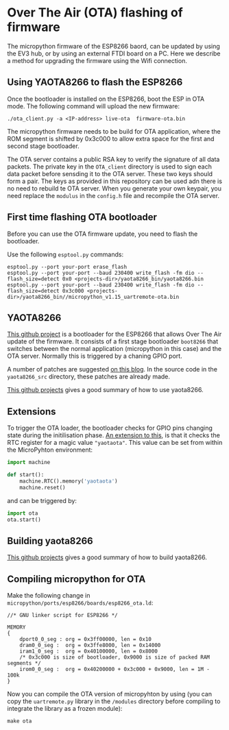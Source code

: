 # Over The Air (OTA) flashing of firmware 

The micropython firmware of the ESP8266 baord, can be updated by using the EV3 hub, or by using an external FTDI board on a PC. Here we describe a method for upgrading the firmware using the Wifi connection.

## Using YAOTA8266 to flash the ESP8266
Once the bootloader is installed on the ESP8266, boot the ESP in OTA mode. The following command will upload the new firmware:

```
./ota_client.py -a <IP-address> live-ota  firmware-ota.bin 
``` 

The micropython firmware needs to be build for OTA application, where the ROM segment is shifted by 0x3c000 to allow extra space for the first and second stage bootloader.

The OTA server contains a public RSA key to verify the signature of all data packets. The private key in the `OTA_client` directory is used to sign each data packet before sensding it to the OTA server. These two keys should form a pair. The keys as provided in this repository can be used adn there is no need to rebuild te OTA server. When you generate your own keypair, you need replace the `modulus` in the `config.h` file and recompile the OTA server.

## First time flashing OTA bootloader
Before you can use the OTA firmware update, you need to flash the bootloader.

Use the following `esptool.py` commands:

```
esptool.py --port your-port erase_flash
esptool.py --port your-port --baud 230400 write_flash -fm dio --flash_size=detect 0x0 <projects-dir>/yaota8266_bin/yaota8266.bin
esptool.py --port your-port --baud 230400 write_flash -fm dio --flash_size=detect 0x3c000 <projects-dir>/yaota8266_bin//micropython_v1.15_uartremote-ota.bin
```

## YAOTA8266

[This github project](https://github.com/pfalcon/yaota8266) is a bootloader for the ESP8266 that allows Over The Air update of the firmware. It consists of a first stage bootloader `boot8266` that switches between the normal application (micropython in this case) and the OTA server. Normally this is triggered by a chaning GPIO port.

A number of patches are suggested [on this blog](https://schinckel.net/2018/05/26/ota-firmware-updates-with-micropython-esp8266/). In the source code in the `yaota8266_src` directory, these patches are already made.

[This github projects](https://github.com/nenadfilipovic/esp8266-micropython-ota) gives a good summary of how to use yaota8266.

## Extensions
To trigger the OTA loader, the bootloader checks for GPIO pins changing state during the initilisation phase. [An extension to this](https://github.com/ulno/yaota8266/commit/566a292bb2269747c3475b835d3a84ebc0c3061f), is that it checks the RTC register for a magic value ```"yaotaota"```. This value can be set from within the MicroPyhton environment:

```python
import machine

def start():
    machine.RTC().memory('yaotaota')
    machine.reset()
```

and can be triggered by:

```python
import ota
ota.start()
```

## Building yaota8266

[This github projects](https://github.com/nenadfilipovic/esp8266-micropython-ota) gives a good summary of how to build yaota8266.

## Compiling micropython for OTA


Make the following change in `micropython/ports/esp8266/boards/esp8266_ota.ld`:

```
//* GNU linker script for ESP8266 */

MEMORY
{
	dport0_0_seg : org = 0x3ff00000, len = 0x10
	dram0_0_seg :  org = 0x3ffe8000, len = 0x14000
	iram1_0_seg :  org = 0x40100000, len = 0x8000
	/* 0x3c000 is size of bootloader, 0x9000 is size of packed RAM segments */
	irom0_0_seg :  org = 0x40200000 + 0x3c000 + 0x9000, len = 1M - 100k
}

```

Now you can compile the OTA version of micropyhton by using (you can copy the `uartremote.py` library in the `/modules` directory before compiling to integrate the library as a frozen module):

```
make ota
```
